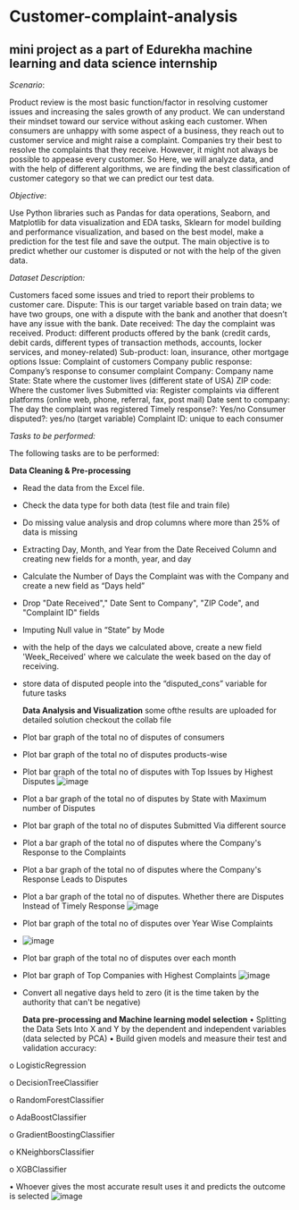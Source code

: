 # Customer-complaint-analysis
mini project as a part of Edurekha machine learning and data science internship
----------------------------------------------------------------------------------------------------
_Scenario_: 

Product review is the most basic function/factor in resolving customer issues and 
increasing the sales growth of any product. We can understand their mindset toward our service 
without asking each customer.
When consumers are unhappy with some aspect of a business, they reach out to customer 
service and might raise a complaint. Companies try their best to resolve the complaints that they 
receive. However, it might not always be possible to appease every customer.
So Here, we will analyze data, and with the help of different algorithms, we are finding the best 
classification of customer category so that we can predict our test data.

_Objective_:

Use Python libraries such as Pandas for data operations, Seaborn, and Matplotlib for 
data visualization and EDA tasks, Sklearn for model building and performance visualization, and
based on the best model, make a prediction for the test file and save the output.
The main objective is to predict whether our customer is disputed or not with the help of the given 
data.

_Dataset Description:_

Customers faced some issues and tried to report their problems to customer care.
Dispute: This is our target variable based on train data; we have two groups, one with a dispute 
with the bank and another that doesn’t have any issue with the bank.
Date received: The day the complaint was received.
Product: different products offered by the bank (credit cards, debit cards, different types of 
transaction methods, accounts, locker services, and money-related)
Sub-product: loan, insurance, other mortgage options
Issue: Complaint of customers 
Company public response: Company’s response to consumer complaint
Company: Company name
State: State where the customer lives (different state of USA)
ZIP code: Where the customer lives
Submitted via: Register complaints via different platforms (online web, phone, referral, fax, post 
mail) 
Date sent to company: The day the complaint was registered
Timely response?: Yes/no
Consumer disputed?: yes/no (target variable)
Complaint ID: unique to each consumer

_Tasks to be performed:_

The following tasks are to be performed:
         
  **Data Cleaning & Pre-processing**
- Read the data from the Excel file.
- Check the data type for both data (test file and train file)
- Do missing value analysis and drop columns where more than 25% of data is missing 
- Extracting Day, Month, and Year from the Date Received Column and creating new fields for a 
month, year, and day 
- Calculate the Number of Days the Complaint was with the Company and create a new 
field as “Days held”
- Drop "Date Received"," Date Sent to Company", "ZIP Code", and "Complaint ID" fields
- Imputing Null value in “State” by Mode
- with the help of the days we calculated above, create a new field 'Week_Received' where 
we calculate the week based on the day of receiving.
- store data of disputed people into the “disputed_cons” variable for future tasks 



  **Data Analysis and Visualization**
  some ofthe results are uploaded for detailed solution checkout the collab file
- Plot bar graph of the total no of disputes of consumers 
- Plot bar graph of the total no of disputes products-wise 
- Plot bar graph of the total no of disputes with Top Issues by Highest Disputes
![image](https://github.com/user-attachments/assets/83beb91b-6f91-42f5-8dd0-1183d5e7e087)

- Plot a bar graph of the total no of disputes by State with Maximum number of Disputes
- Plot bar graph of the total no of disputes Submitted Via different source
- Plot a bar graph of the total no of disputes where the Company's Response to the 
Complaints
- Plot a bar graph of the total no of disputes where the Company's Response Leads to 
Disputes
- Plot a bar graph of the total no of disputes. Whether there are Disputes Instead of Timely 
Response
![image](https://github.com/user-attachments/assets/83d0d487-282f-43c1-81b8-1853385075fc)

- Plot bar graph of the total no of disputes over Year Wise Complaints
- ![image](https://github.com/user-attachments/assets/d2a66730-24b5-4f8d-bcc2-0c27ea8b6ce9)

- Plot bar graph of the total no of disputes over each month
- Plot bar graph of Top Companies with Highest Complaints
  ![image](https://github.com/user-attachments/assets/1505fb2f-b18d-47c6-a8d6-180b2acd1e05)

- Convert all negative days held to zero (it is the time taken by the authority that can't be 
negative)




  **Data pre-processing and Machine learning model selection**
• Splitting the Data Sets Into X and Y by the dependent and independent variables (data 
selected by PCA)
• Build given models and measure their test and validation accuracy:

o LogisticRegression

o DecisionTreeClassifier

o RandomForestClassifier

o AdaBoostClassifier

o GradientBoostingClassifier

o KNeighborsClassifier

o XGBClassifier

• Whoever gives the most accurate result uses it and predicts the outcome is selected
![image](https://github.com/user-attachments/assets/9d61e60c-1d0b-48a4-adda-a0d2efba185f)

